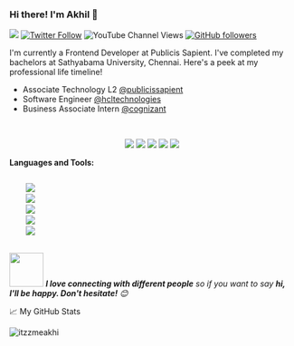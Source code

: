 ### Hi there! I'm Akhil 👋

![](https://komarev.com/ghpvc/?username=itzzmeakhi)
[![Twitter Follow](https://img.shields.io/twitter/follow/itzzmeakhi?style=social)](https://twitter.com/itzzmeakhi)
![YouTube Channel Views](https://img.shields.io/youtube/channel/views/UCzcKxLuH5yLpb-EY2VsrpQg?style=social)
[![GitHub followers](https://img.shields.io/github/followers/itzzmeakhi?style=social)](https://github.com/itzzmeakhi)

I'm currently a Frontend Developer at Publicis Sapient. I've completed my bachelors at Sathyabama University, Chennai. Here's a peek at my professional life timeline!

- Associate Technology L2 [@publicissapient](https://www.publicissapient.com/)
- Software Engineer [@hcltechnologies](https://www.hcltech.com/)
- Business Associate Intern [@cognizant](https://www.cognizant.com/in/en)

[<br><p align='center'> <img src="https://img.shields.io/badge/website-https://itzzmeakhi.dev-green?style=for-the-badge&logo=appveyor"/>][1]
[<img src="https://img.shields.io/badge/email-akhilmallidi.98@gmail.com-orange?style=for-the-badge&logo=google"/>][2]
[<img src="https://img.shields.io/badge/linkedin-itzzmeakhi-blue?style=for-the-badge&logo=linkedin"/>][3]
[<img src="https://img.shields.io/badge/twitter-itzzmeakhi-lightblue?style=for-the-badge&logo=twitter"/>][4]
[<img src="https://img.shields.io/badge/medium-itzzmeakhi-red?style=for-the-badge&logo=medium"/></p>][5]


**Languages and Tools:**  
<p>
  <code>
    <img src="https://img.icons8.com/external-tal-revivo-color-tal-revivo/48/000000/external-react-a-javascript-library-for-building-user-interfaces-logo-color-tal-revivo.png"/>
    <img src="https://img.icons8.com/color/48/000000/javascript--v2.png"/>
    <img src="https://img.icons8.com/color/48/000000/html-5--v1.png"/>
    <img src="https://img.icons8.com/color/48/000000/css3.png"/>
    <img src="https://img.icons8.com/color/48/000000/sass.png"/>
  </code> 
</p>


<img src="https://media.giphy.com/media/LnQjpWaON8nhr21vNW/giphy.gif" width="60"> <em><b>I love connecting with different people</b> so if you want to say <b>hi, I'll be happy. Don't hesitate!</b> 😊</em>




📈 My GitHub Stats

<p> <img src="https://github-readme-stats.vercel.app/api?username=itzzmeakhi&show_icons=true&theme=blueberry" alt="itzzmeakhi" />

 [1]: https://itzzmeakhi.dev/
 [2]: mailto:akhilmallidi.98@gmail.com
 [3]: https://www.linkedin.com/in/itzzmeakhi
 [4]: https://twitter.com/itzzmeakhi
 [5]: https://medium.com/@itzzmeakhi

